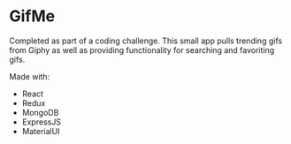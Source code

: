 # GifMe

Completed as part of a coding challenge. This small app pulls trending gifs from Giphy as well as providing functionality for searching and favoriting gifs.

Made with:
- React
- Redux
- MongoDB
- ExpressJS
- MaterialUI
